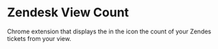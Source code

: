 # Zendesk View Count
Chrome extension that displays the in the icon the count of your Zendes tickets from your view.
